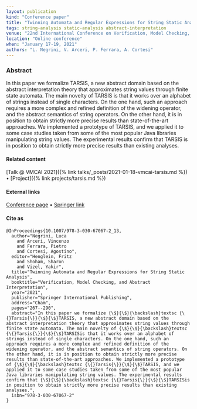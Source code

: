 ```yaml
---
layout: publication
kind: "Conference paper"
title: "Twinning Automata and Regular Expressions for String Static Analysis"
tags: string-analysis static-analysis abstract-interpretation
venue: "22nd International Conference on Verification, Model Checking, and Abstract Interpretation (VMCAI 2021)"
location: "Online conference"
when: "January 17-19, 2021"
authors: "L. Negrini, V. Arceri, P. Ferrara, A. Cortesi"
---
```


### Abstract

In this paper we formalize TARSIS, a new abstract domain based on the abstract interpretation theory that approximates string values through finite state automata. The main novelty of TARSIS is that it works over an alphabet of strings instead of single characters. On the one hand, such an approach requires a more complex and refined definition of the widening operator, and the abstract semantics of string operators. On the other hand, it is in position to obtain strictly more precise results than state-of-the-art approaches. We implemented a prototype of TARSIS, and we applied it to some case studies taken from some of the most popular Java libraries manipulating string values. The experimental results confirm that TARSIS is in position to obtain strictly more precise results than existing analyses.

#### Related content

[Talk @ VMCAI 2021]({% link talks/_posts/2021-01-18-vmcai-tarsis.md %}) • [Project]({% link projects/tarsis.md %})

#### External links

[Conference page](https://popl21.sigplan.org/details/VMCAI-2021-papers/6/Twinning-automata-and-regular-expressions-for-string-static-analysis) • [Springer link](https://link.springer.com/chapter/10.1007/978-3-030-67067-2_13)

#### Cite as

```
@InProceedings{10.1007/978-3-030-67067-2_13,
  author="Negrini, Luca
    and Arceri, Vincenzo
    and Ferrara, Pietro
    and Cortesi, Agostino",
  editor="Henglein, Fritz
    and Shoham, Sharon
    and Vizel, Yakir",
  title="Twinning Automata and Regular Expressions for String Static Analysis",
  booktitle="Verification, Model Checking, and Abstract Interpretation",
  year="2021",
  publisher="Springer International Publishing",
  address="Cham",
  pages="267--290",
  abstract="In this paper we formalize {\$}{\$}{\backslash}textsc {\{}Tarsis{\}}{\$}{\$}TARSIS, a new abstract domain based on the abstract interpretation theory that approximates string values through finite state automata. The main novelty of {\$}{\$}{\backslash}textsc {\{}Tarsis{\}}{\$}{\$}TARSISis that it works over an alphabet of strings instead of single characters. On the one hand, such an approach requires a more complex and refined definition of the widening operator, and the abstract semantics of string operators. On the other hand, it is in position to obtain strictly more precise results than state-of-the-art approaches. We implemented a prototype of {\$}{\$}{\backslash}textsc {\{}Tarsis{\}}{\$}{\$}TARSIS, and we applied it to some case studies taken from some of the most popular Java libraries manipulating string values. The experimental results confirm that {\$}{\$}{\backslash}textsc {\{}Tarsis{\}}{\$}{\$}TARSISis in position to obtain strictly more precise results than existing analyses.",
  isbn="978-3-030-67067-2"
}
```